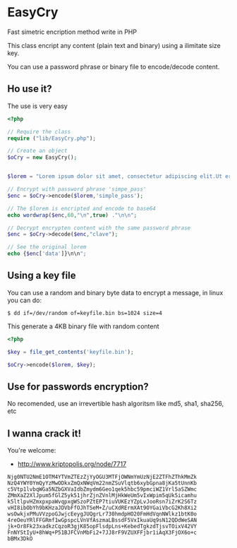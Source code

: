 EasyCry
=======

Fast simetric encription method write in PHP

This class encript any content (plain text and binary) using a ilimitate size key.

You can use a password phrase or binary file to encode/decode content.

Ho use it?
----------

The use is very easy

```php
<?php

// Require the class
require ("lib/EasyCry.php");

// Create an object
$oCry = new EasyCry();


$lorem = "Lorem ipsum dolor sit amet, consectetur adipiscing elit.Ut erat libero, condimentum nec volutpat sed, lobortis ut ante. Aenean aliquam vehicula nisi et tempor. Morbi commodo justo tincidunt tortor malesuada vitae laoreet augue vehicula. Pellentesque habitant morbi tristique senectus et netus et malesuada fames ac turpis egestas. In gravida, libero eget elementum rutrum, ipsum lorem condimentum purus, eu pharetra ligula massa nec magna. Sed accumsan massa in odio tristique id eleifend purus pulvinar. Fusce ornare, orci et interdum rhoncus, enim lectus accumsan odio, auctor blandit arcu diam et erat. Donec eleifend luctus porta. Vestibulum et facilisis neque. Nam sed ipsum sed felis aliquet volutpat sed id nisi. Praesent sollicitudin aliquam nulla eu viverra. Quisque semper convallis pharetra. Proin ac sapien massa. Pellentesque venenatis diam in nibh iaculis quis porta felis blandit. Suspendisse porttitor ultricies nunc, vel tempus mauris vestibulum vitae. Praesent dolor nibh, dictum ac volutpat et, pretium ac sapien.";

// Encrypt with password phrase 'simpe_pass'
$enc = $oCry->encode($lorem,'simple_pass');

// The $lorem is encripted and encode to base64 
echo wordwrap($enc,60,"\n",true) ."\n\n";

// Decrypt encrypten content with the same password phrase
$enc = $oCry->decode($enc,"clave");

// See the original lorem
echo {$enc['data']}\n\n";
```

Using a key file
----------------

You can use a random and binary byte data to encrypt a message, in linux you can do:

```
$ dd if=/dev/random of=keyfile.bin bs=1024 size=4
```

This generate a 4KB binary file with random content

```php
<?php

$key = file_get_contents('keyfile.bin');

$oCry->encode($lorem, $key);
```

Use for passwords encryption?
-----------------------------

No recomended, use an irrevertible hash algoritsm like md5, sha1, sha256, etc

I wanna crack it!
-----------------

You're welcome:

- http://www.kriptopolis.org/node/7717

```
Njg0NTU2NmE1OTM4YTVmZTEzZjYyOGU3MTFjOWNmYmUzNjE2ZTFhZThkMmZk
NzQ4YWY0YmQyYzMwODkxZmQxNWqVm22nmZSuVlqtb6xybGpna8jKa5tUnnKb
c5Vtp1lvbqWGa5NZbGXVaIdbZmydm6Geo1qek5hbc59pmciWZ1Vrl5aSZWmc
ZMmXaZ2XlJpum5fGlZ5yk51jhrZjnZVnlMjHkWeUm5vIxWpim5qUk5icamhu
k5ltlpvHZmxpxpaWvqpxgWSzoPZtEP7tiuVUKEzYZpLvJooRsn7iZrK2S6Tz
vHI8ibObYh9bKHzaJDVbFfOJhTSeM+Z/uCXdRErmXAt9OYGaiVbcG2Kh8Xi2
wsOwkjxPMuVVzpoGJwjcEeygJUQgrLr730hmdpHO20FmHdVqnNWlkz1btK0o
4reOeuYRlFFGRmf1wGpspcLVnVfAszmaLBssdF5VxIkuaUq9sN12QDdWeSAN
jk+Or8Fk23xadkzCqzoR3gjK85opFlsdpLns+KebedTgkzdTjsvTOixV42VY
FnNYStIyU+8hWq+P51BJFCVnMbFi2+7JJ8rF9VZUXFFjbr1iAqX3FjOX6o+c
bBMx3DkO
``` 
